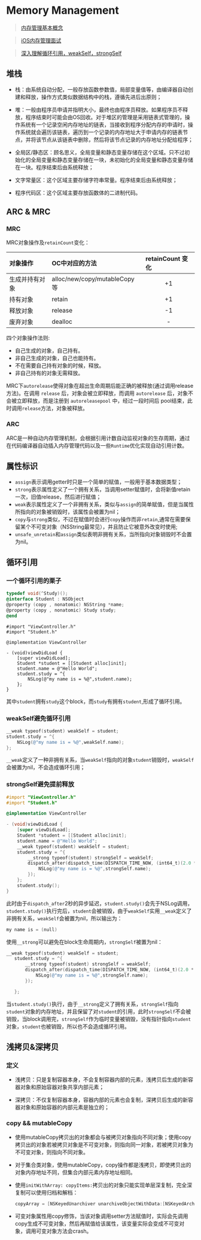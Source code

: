 # Memory Management

> [内存管理基本概念](https://hit-alibaba.github.io/interview/basic/arch/Memory-Management.html)

> [iOS内存管理面试](https://hit-alibaba.github.io/interview/iOS/ObjC-Basic/MM.html)

> [深入理解循环引用，weakSelf，strongSelf](http://ios.jobbole.com/88708/)

## 堆栈

- 栈：由系统自动分配，一般存放函数参数值，局部变量值等，由编译器自动创建和释放，操作方式类似数据结构中的栈，遵循先进后出原则；

- 堆：一般由程序员申请并指明大小，最终也由程序员释放。如果程序员不释放，程序结束时可能会由OS回收。对于堆区的管理是采用链表式管理的，操作系统有一个记录空闲内存地址的链表，当接收到程序分配内存的申请时，操作系统就会遍历该链表，遍历到一个记录的内存地址大于申请内存的链表节点，并将该节点从该链表中删除，然后将该节点记录的内存地址分配给程序；

- 全局区/静态区：顾名思义，全局变量和静态变量存储在这个区域。只不过初始化的全局变量和静态变量存储在一块，未初始化的全局变量和静态变量存储在一块。程序结束后由系统释放；

- 文字常量区：这个区域主要存储字符串常量。程序结束后由系统释放；

- 程序代码区：这个区域主要存放函数体的二进制代码。

## ARC & MRC

### MRC

MRC对象操作及`retainCount`变化：

对象操作 | OC中对应的方法 | retainCount 变化
:----------- |:----------- |:----------- |
生成并持有对象 | alloc/new/copy/mutableCopy等 |<center>	+1 </center>
持有对象 |	retain |  <center>	+1 </center>
释放对象 |	release	| <center>	-1 </center>
废弃对象 |	dealloc | <center>	- </center>

四个对象操作法则:

- 自己生成的对象，自己持有。
- 非自己生成的对象，自己也能持有。
- 不在需要自己持有对象的时候，释放。
- 非自己持有的对象无需释放。

MRC下`autorelease`使得对象在超出生命周期后能正确的被释放(通过调用release方法)。在调用 `release` 后，对象会被立即释放，而调用 `autorelease` 后，对象不会被立即释放，而是注册到 `autoreleasepool` 中，经过一段时间后 pool结束，此时调用`release`方法，对象被释放。

### ARC

ARC是一种自动内存管理机制，会根据引用计数自动监视对象的生存周期，通过在代码编译器自动插入内存管理代码以及一些`Runtime`优化实现自动引用计数。

## 属性标识

- `assign`表示调用getter时只是一个简单的赋值，一般用于基本数据类型；
- `strong`表示属性定义了一个拥有关系，当调用setter赋值时，会将新值retain一次，旧值release，然后进行赋值；
- `weak`表示属性定义了一个非拥有关系，类似与`assign`的简单赋值，但是当属性所指向的对象被销毁时，该属性会被置为nil；
- `copy`与`strong`类似，不过在赋值时会进行`copy`操作而非`retain`,通常在需要保留某个不可变对象（NSString最常见），并且防止它被意外改变时使用;
- `unsafe_unretain`和`assign`类似表明非拥有关系，当所指向对象销毁时不会置为nil。

## 循环引用

### 一个循环引用的栗子
```objectivec
typedef void(^Study)();
@interface Student : NSObject
@property (copy , nonatomic) NSString *name;
@property (copy , nonatomic) Study study;
@end
```
```
#import "ViewController.h"
#import "Student.h"

@implementation ViewController

- (void)viewDidLoad {
    [super viewDidLoad];
    Student *student = [[Student alloc]init];
    student.name = @"Hello World";
    student.study = ^{
        NSLog(@"my name is = %@",student.name);
    };
}
```

其中`student`拥有`study`这个block，而`study`有拥有`student`,形成了循环引用。

### weakSelf避免循环引用

```objectivec
__weak typeof(student) weakSelf = student;
student.study = ^{
    NSLog(@"my name is = %@",weakSelf.name);
};
```
`__weak`定义了一种非拥有关系，当`weakSelf`指向的对象`student`销毁时，`weakSelf`会被置为nil，不会造成循环引用；

### strongSelf避免提前释放

```objectivec
#import "ViewController.h"
#import "Student.h"

@implementation ViewController

- (void)viewDidLoad {
    [super viewDidLoad];
    Student *student = [[Student alloc]init];
    student.name = @"Hello World";
    __weak typeof(student) weakSelf = student;
    student.study = ^{
        __strong typeof(student) strongSelf = weakSelf;
        dispatch_after(dispatch_time(DISPATCH_TIME_NOW, (int64_t)(2.0 * NSEC_PER_SEC)), dispatch_get_main_queue(), ^{
            NSLog(@"my name is = %@",strongSelf.name);
        });
    };
    student.study();
}
```
此时由于`dispatch_after`2秒的异步延迟，`student.study()`会先于NSLog调用，`student.study()`执行完后，`student`会被销毁，由于`weakSelf`实用`__weak`定义了非拥有关系，`weakSelf`会被置为nil，所以输出为：
```objectivec
my name is = (null)
```
使用`__strong`可以避免在block生命周期内，`strongSelf`被置为nil：
```objectivec
__weak typeof(student) weakSelf = student;
   student.study = ^{
       __strong typeof(student) strongSelf = weakSelf;
       dispatch_after(dispatch_time(DISPATCH_TIME_NOW, (int64_t)(2.0 * NSEC_PER_SEC)), dispatch_get_main_queue(), ^{
           NSLog(@"my name is = %@",strongSelf.name);
       });

   };
```
当`student.study()`执行，由于`__strong`定义了拥有关系，`strongSelf`指向`student`对象的内存地址，并且保留了对`student`的引用，此时`strongSelf`不会被销毁，当block调用完，`strongSelf`作为临时变量被销毁，没有指针指向`student`对象，`student`也被销毁，所以也不会造成循环引用。

## 浅拷贝&深拷贝

### 定义

- 浅拷贝：只是复制容器本身，不会复制容器内部的元素，浅拷贝后生成的新容器对象和原始容器对象共享内部元素；

- 深拷贝：不仅复制容器本身，容器内部的元素也会复制，深拷贝后生成的新容器对象和原始容器的内部元素是独立的；

### copy && mutableCopy

- 使用mutableCopy拷贝出的对象都会与被拷贝对象指向不同对象；使用copy拷贝出的对象若被拷贝对象是不可变对象，则指向同一对象，若被拷贝对象为不可变对象，则指向不同对象。

- 对于集合类对象，使用mutableCopy，copy操作都是浅拷贝，即使拷贝出的对象内存地址不同，但集合内部元素内存地址相同。

- 使用`initWithArray: copyItems:`拷贝出的对象只能实现单层深复制，完全深复制可以使用归档和解档：

  ```objectivec
  copyArray = [NSKeyedUnarchiver unarchiveObjectWithData:[NSKeyedArchiver archivedDataWithRootObject:array]];
  ```

- 可变对象属性用copy修饰，当该对象调用setter方法赋值时，实际会先调用copy生成不可变对象，然后再赋值给该属性，该变量实际会变成不可变对象，调用可变对象方法会crash。
